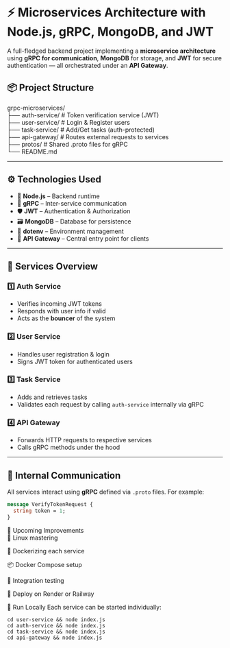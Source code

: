 # ⚡ Microservices Architecture with Node.js, gRPC, MongoDB, and JWT

A full-fledged backend project implementing a **microservice architecture** using **gRPC for communication**, **MongoDB** for storage, and **JWT** for secure authentication — all orchestrated under an **API Gateway**.

## 📦 Project Structure

grpc-microservices/<br>
├── auth-service/ # Token verification service (JWT)<br>
├── user-service/ # Login & Register users<br>
├── task-service/ # Add/Get tasks (auth-protected)<br>
├── api-gateway/ # Routes external requests to services<br>
├── protos/ # Shared .proto files for gRPC<br>
└── README.md<br>

---

## ⚙️ Technologies Used

- 🧠 **Node.js** – Backend runtime
- 🔗 **gRPC** – Inter-service communication
- 🛡️ **JWT** – Authentication & Authorization
- 🗃️ **MongoDB** – Database for persistence
- 🐘 **dotenv** – Environment management
- 🔀 **API Gateway** – Central entry point for clients

---

## 🔐 Services Overview

### 1️⃣ Auth Service

- Verifies incoming JWT tokens
- Responds with user info if valid
- Acts as the **bouncer** of the system

### 2️⃣ User Service

- Handles user registration & login
- Signs JWT token for authenticated users

### 3️⃣ Task Service

- Adds and retrieves tasks
- Validates each request by calling `auth-service` internally via gRPC

### 4️⃣ API Gateway

- Forwards HTTP requests to respective services
- Calls gRPC methods under the hood

---

## 🔁 Internal Communication

All services interact using **gRPC** defined via `.proto` files. For example:

```proto
message VerifyTokenRequest {
  string token = 1;
}
```

🔧 Upcoming Improvements<br>
🐧 Linux mastering

🐳 Dockerizing each service

📦 Docker Compose setup

🧪 Integration testing

🚀 Deploy on Render or Railway

🚀 Run Locally
Each service can be started individually:
```
cd user-service && node index.js
cd auth-service && node index.js
cd task-service && node index.js
cd api-gateway && node index.js
```
